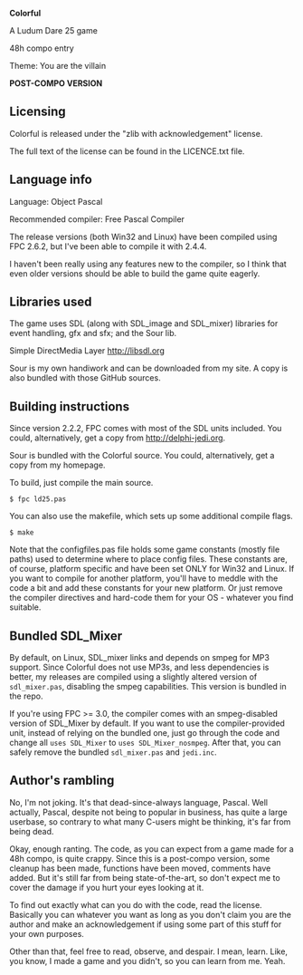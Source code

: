 **Colorful**

A Ludum Dare 25 game

48h compo entry

Theme: You are the villain

__**POST-COMPO VERSION**__


Licensing
---------------------------
Colorful is released under the "zlib with acknowledgement" license.

The full text of the license can be found in the LICENCE.txt file.


Language info
-----------------------
Language: Object Pascal

Recommended compiler: Free Pascal Compiler

The release versions (both Win32 and Linux) have been compiled 
using FPC 2.6.2, but I've been able to compile it with 2.4.4.

I haven't been really using any features new to the compiler,
so I think that even older versions should be able to build
the game quite eagerly.


Libraries used
----------------------
The game uses SDL (along with SDL_image and SDL_mixer) libraries
for event handling, gfx and sfx; and the Sour lib.

Simple DirectMedia Layer
http://libsdl.org

Sour is my own handiwork and can be downloaded from my site. A copy is also bundled with those GitHub sources.


Building instructions
-----------------
Since version 2.2.2, FPC comes with most of the SDL units included.
You could, alternatively, get a copy from http://delphi-jedi.org.

Sour is bundled with the Colorful source.
You could, alternatively, get a copy from my homepage.

To build, just compile the main source.
    
    $ fpc ld25.pas

You can also use the makefile, which sets up some additional compile flags.
    
    $ make

Note that the configfiles.pas file holds some game constants (mostly
file paths) used to determine where to place config files. These
constants are, of course, platform specific and have been set ONLY
for Win32 and Linux. If you want to compile for another platform,
you'll have to meddle with the code a bit and add these constants for
your new platform. Or just remove the compiler directives and hard-code
them for your OS - whatever you find suitable.


Bundled SDL_Mixer
-----------------
By default, on Linux, SDL_mixer links and depends on smpeg for MP3 support.
Since Colorful does not use MP3s, and less dependencies is better, 
my releases are compiled using a slightly altered version of `sdl_mixer.pas`,
disabling the smpeg capabilities. This version is bundled in the repo.

If you're using FPC >= 3.0, the compiler comes with an smpeg-disabled
version of SDL_Mixer by default. If you want to use the compiler-provided
unit, instead of relying on the bundled one, just go through the code
and change all `uses SDL_Mixer` to `uses SDL_Mixer_nosmpeg`. After that, you
can safely remove the bundled `sdl_mixer.pas` and `jedi.inc`.


Author's rambling
-------------------
No, I'm not joking. It's that dead-since-always language, Pascal.
Well actually, Pascal, despite not being to popular in business,
has quite a large userbase, so contrary to what many C-users might
be thinking, it's far from being dead.

Okay, enough ranting. The code, as you can expect from a game made
for a 48h compo, is quite crappy. Since this is a post-compo version,
some cleanup has been made, functions have been moved, comments have
added. But it's still far from being state-of-the-art, so don't
expect me to cover the damage if you hurt your eyes looking at it.

To find out exactly what can you do with the code, read the license. 
Basically you can whatever you want as long as you don't claim you
are the author and make an acknowledgement if using some part of this
stuff for your own purposes.

Other than that, feel free to read, observe, and despair. I mean, learn.
Like, you know, I made a game and you didn't, so you can learn from me.
Yeah.
